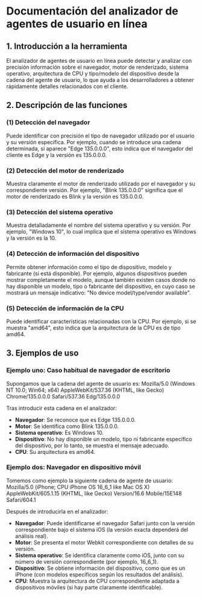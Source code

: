 # Documentación del analizador de agentes de usuario en línea

## 1. Introducción a la herramienta

El analizador de agentes de usuario en línea puede detectar y analizar con precisión información sobre el navegador, motor de renderizado, sistema operativo, arquitectura de CPU y tipo/modelo del dispositivo desde la cadena del agente de usuario, lo que ayuda a los desarrolladores a obtener rápidamente detalles relacionados con el cliente.

## 2. Descripción de las funciones

### (1) Detección del navegador

Puede identificar con precisión el tipo de navegador utilizado por el usuario y su versión específica. Por ejemplo, cuando se introduce una cadena determinada, si aparece "Edge 135.0.0.0", esto indica que el navegador del cliente es Edge y la versión es 135.0.0.0.

### (2) Detección del motor de renderizado

Muestra claramente el motor de renderizado utilizado por el navegador y su correspondiente versión. Por ejemplo, "Blink 135.0.0.0" significa que el motor de renderizado es Blink y la versión es 135.0.0.0.

### (3) Detección del sistema operativo

Muestra detalladamente el nombre del sistema operativo y su versión. Por ejemplo, "Windows 10", lo cual implica que el sistema operativo es Windows y la versión es la 10.

### (4) Detección de información del dispositivo

Permite obtener información como el tipo de dispositivo, modelo y fabricante (si está disponible). Por ejemplo, algunos dispositivos pueden mostrar completamente el modelo, aunque también existen casos donde no hay disponible un modelo, tipo o fabricante del dispositivo, en cuyo caso se mostrará un mensaje indicativo: "No device model/type/vendor available".

### (5) Detección de información de la CPU

Puede identificar características relacionadas con la CPU. Por ejemplo, si se muestra "amd64", esto indica que la arquitectura de la CPU es de tipo amd64.

## 3. Ejemplos de uso

### Ejemplo uno: Caso habitual de navegador de escritorio

Supongamos que la cadena del agente de usuario es:
Mozilla/5.0 (Windows NT 10.0; Win64; x64) AppleWebKit/537.36 (KHTML, like Gecko) Chrome/135.0.0.0 Safari/537.36 Edg/135.0.0.0

Tras introducir esta cadena en el analizador:

  * **Navegador**: Se reconoce que es Edge 135.0.0.0.
  * **Motor**: Se identifica como Blink 135.0.0.0.
  * **Sistema operativo**: Es Windows 10.
  * **Dispositivo**: No hay disponible un modelo, tipo ni fabricante específico del dispositivo, por lo tanto, se muestra el mensaje adecuado.
  * **CPU**: Su arquitectura es amd64.

### Ejemplo dos: Navegador en dispositivo móvil

Tomemos como ejemplo la siguiente cadena de agente de usuario:
Mozilla/5.0 (iPhone; CPU iPhone OS 16_6_1 like Mac OS X) AppleWebKit/605.1.15 (KHTML, like Gecko) Version/16.6 Mobile/15E148 Safari/604.1

Después de introducirla en el analizador:

  * **Navegador**: Puede identificarse el navegador Safari junto con la versión correspondiente bajo el sistema iOS (la versión exacta dependerá del análisis real).
  * **Motor**: Se presenta el motor Webkit correspondiente con detalles de su versión.
  * **Sistema operativo**: Se identifica claramente como iOS, junto con su número de versión correspondiente (por ejemplo, 16_6_1).
  * **Dispositivo**: Se obtiene información del dispositivo, como que es un iPhone (con modelos específicos según los resultados del análisis).
  * **CPU**: Muestra la arquitectura de CPU correspondiente adaptada a dispositivos móviles (si hay parte claramente identificable).